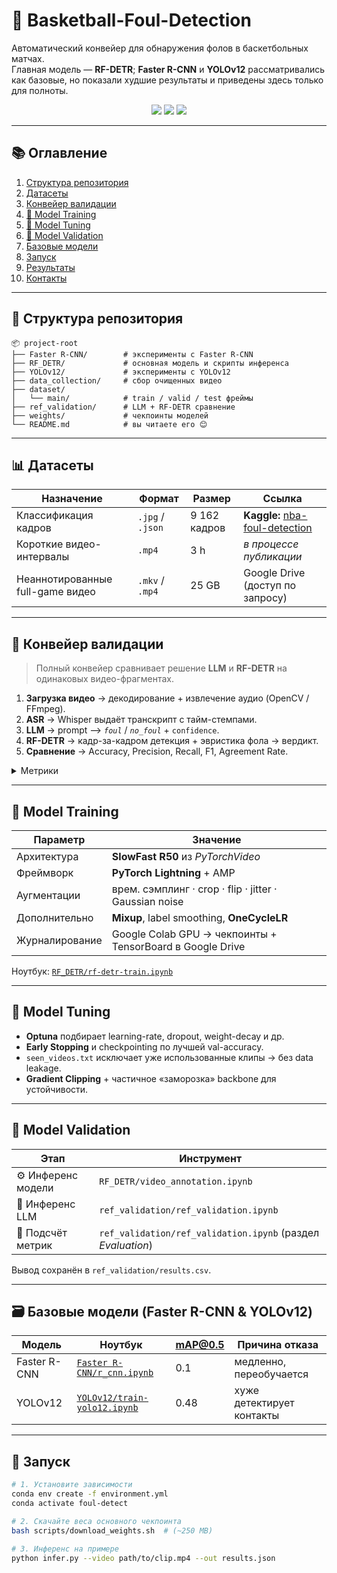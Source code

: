 # 🏀 Basketball-Foul-Detection

Автоматический конвейер для обнаружения фолов в баскетбольных матчах.  
Главная модель — **RF-DETR**; **Faster R-CNN** и **YOLOv12** рассматривались как базовые, но показали худшие результаты и приведены здесь только для полноты.

<p align="center">
  <img src="https://img.shields.io/badge/PyTorch-2.2-blue?logo=pytorch" />
  <img src="https://img.shields.io/badge/Lightning-2.2.1-blueviolet?logo=lightning" />
  <img src="https://img.shields.io/badge/License-MIT-green" />
</p>

---

## 📚 Оглавление
1. [Структура репозитория](#-структура-репозитория)
2. [Датасеты](#-датасеты)
3. [Конвейер валидации](#-конвейер-валидации)
4. [📁 Model Training](#-model-training)
5. [📁 Model Tuning](#-model-tuning)
6. [📁 Model Validation](#-model-validation)
7. [Базовые модели](#-базовые-модели-faster-r-cnn--yolov12)
8. [Запуск](#-запуск)
9. [Результаты](#-результаты)
10. [Контакты](#-контакты)

---

## 📂 Структура репозитория
```text
📦 project-root
├── Faster R-CNN/        # эксперименты с Faster R-CNN
├── RF_DETR/             # основная модель и скрипты инференса
├── YOLOv12/             # эксперименты с YOLOv12
├── data_collection/     # сбор очищенных видео
├── dataset/
│   └── main/            # train / valid / test фреймы
├── ref_validation/      # LLM + RF-DETR сравнение
├── weights/             # чекпоинты моделей
└── README.md            # вы читаете его 😊
```
 
---

## 📊 Датасеты

| Назначение | Формат | Размер | Ссылка |
|------------|--------|--------|--------|
| Классификация кадров | `.jpg` / `.json` | 9 162 кадров | **Kaggle:** [nba-foul-detection] |
| Короткие видео-интервалы | `.mp4` | 3 h | *в процессе публикации* |
| Неаннотированные full-game видео | `.mkv` / `.mp4` | 25 GB | Google Drive (доступ по запросу) |

[nba-foul-detection]: https://www.kaggle.com/datasets/vladimirkalinovski/nba-foul-detection

---

## 🔄 Конвейер валидации

> Полный конвейер сравнивает решение **LLM** и **RF-DETR** на одинаковых видео-фрагментах.

1. **Загрузка видео** → декодирование + извлечение аудио (OpenCV / FFmpeg).  
2. **ASR** → Whisper выдаёт транскрипт с тайм-стемпами.  
3. **LLM** → prompt ⟶ *`foul`* / *`no_foul`* + `confidence`.  
4. **RF-DETR** → кадр-за-кадром детекция + эвристика фола → вердикт.  
5. **Сравнение** → Accuracy, Precision, Recall, F1, Agreement Rate.  

<details>
<summary>Метрики</summary>

| Метрика        | Формула                                          |
|----------------|--------------------------------------------------|
| Accuracy       | (TP + TN) / (P + N)                              |
| Precision      | TP / (TP + FP)                                   |
| Recall         | TP / (TP + FN)                                   |
| F1-score       | 2 · (P · R)/(P + R)                              |
| Agreement Rate | (# совпавших вердиктов) / (# всех случаев)       |

**TP** – оба сказали *foul* и это правда, **TN** – оба *no_foul*, **FP** – ложный фол, **FN** – пропущенный фол.
</details>

---

## 📁 Model Training

| Параметр | Значение |
|----------|----------|
| Архитектура | **SlowFast R50** из *PyTorchVideo* |
| Фреймворк | **PyTorch Lightning** + AMP |
| Аугментации | врем. сэмплинг · crop · flip · jitter · Gaussian&nbsp;noise |
| Дополнительно | **Mixup**, label smoothing, **OneCycleLR** |
| Журналирование | Google Colab GPU → чекпоинты + TensorBoard в Google Drive |

Ноутбук: [`RF_DETR/rf-detr-train.ipynb`](./RF_DETR/rf-detr-train.ipynb)

---

## 📁 Model Tuning

- **Optuna** подбирает learning-rate, dropout, weight-decay и др.  
- **Early Stopping** и checkpointing по лучшей val-accuracy.  
- `seen_videos.txt` исключает уже использованные клипы → без data leakage.  
- **Gradient Clipping** + частичное «заморозка» backbone для устойчивости.

---

## 📁 Model Validation

| Этап | Инструмент |
|------|-----------|
| ⚙️ Инференс модели | `RF_DETR/video_annotation.ipynb` |
| 📖 Инференс LLM | `ref_validation/ref_validation.ipynb` |
| 🏁 Подсчёт метрик | `ref_validation/ref_validation.ipynb` (раздел *Evaluation*) |

Вывод сохранён в `ref_validation/results.csv`.

---

## 🗃️ Базовые модели (Faster R-CNN & YOLOv12)

| Модель | Ноутбук | mAP@0.5 | Причина отказа |
|--------|---------|--------|----------------|
| Faster R-CNN | [`Faster R-CNN/r_cnn.ipynb`](./Faster%20R-CNN/r_cnn.ipynb) | 0.1 | медленно, переобучается |
| YOLOv12 | [`YOLOv12/train-yolo12.ipynb`](./YOLOv12/train-yolo12.ipynb) | 0.48 | хуже детектирует контакты |

---

## 🚀 Запуск

```bash
# 1. Установите зависимости
conda env create -f environment.yml
conda activate foul-detect

# 2. Скачайте веса основного чекпоинта
bash scripts/download_weights.sh  # (~250 MB)

# 3. Инференс на примере
python infer.py --video path/to/clip.mp4 --out results.json

